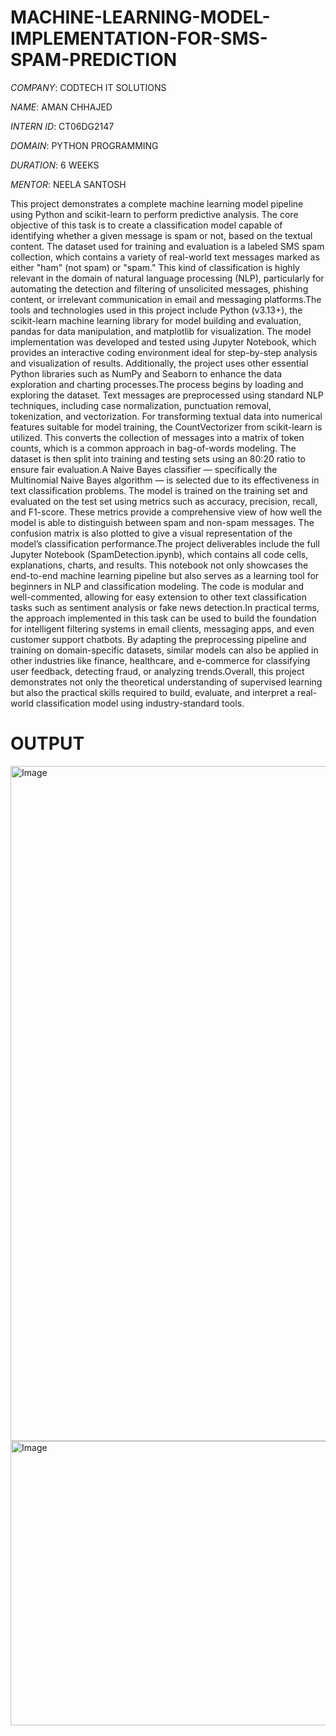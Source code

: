 # MACHINE-LEARNING-MODEL-IMPLEMENTATION-FOR-SMS-SPAM-PREDICTION

*COMPANY*: CODTECH IT SOLUTIONS

*NAME*: AMAN CHHAJED

*INTERN ID*: CT06DG2147

*DOMAIN*: PYTHON PROGRAMMING

*DURATION*: 6 WEEKS

*MENTOR*: NEELA SANTOSH

This project demonstrates a complete machine learning model pipeline using Python and scikit-learn to perform predictive analysis. The core objective of this task is to create a classification model capable of identifying whether a given message is spam or not, based on the textual content. The dataset used for training and evaluation is a labeled SMS spam collection, which contains a variety of real-world text messages marked as either "ham" (not spam) or "spam." This kind of classification is highly relevant in the domain of natural language processing (NLP), particularly for automating the detection and filtering of unsolicited messages, phishing content, or irrelevant communication in email and messaging platforms.The tools and technologies used in this project include Python (v3.13+), the scikit-learn machine learning library for model building and evaluation, pandas for data manipulation, and matplotlib for visualization. The model implementation was developed and tested using Jupyter Notebook, which provides an interactive coding environment ideal for step-by-step analysis and visualization of results. Additionally, the project uses other essential Python libraries such as NumPy and Seaborn to enhance the data exploration and charting processes.The process begins by loading and exploring the dataset. Text messages are preprocessed using standard NLP techniques, including case normalization, punctuation removal, tokenization, and vectorization. For transforming textual data into numerical features suitable for model training, the CountVectorizer from scikit-learn is utilized. This converts the collection of messages into a matrix of token counts, which is a common approach in bag-of-words modeling. The dataset is then split into training and testing sets using an 80:20 ratio to ensure fair evaluation.A Naive Bayes classifier — specifically the Multinomial Naive Bayes algorithm — is selected due to its effectiveness in text classification problems. The model is trained on the training set and evaluated on the test set using metrics such as accuracy, precision, recall, and F1-score. These metrics provide a comprehensive view of how well the model is able to distinguish between spam and non-spam messages. The confusion matrix is also plotted to give a visual representation of the model’s classification performance.The project deliverables include the full Jupyter Notebook (SpamDetection.ipynb), which contains all code cells, explanations, charts, and results. This notebook not only showcases the end-to-end machine learning pipeline but also serves as a learning tool for beginners in NLP and classification modeling. The code is modular and well-commented, allowing for easy extension to other text classification tasks such as sentiment analysis or fake news detection.In practical terms, the approach implemented in this task can be used to build the foundation for intelligent filtering systems in email clients, messaging apps, and even customer support chatbots. By adapting the preprocessing pipeline and training on domain-specific datasets, similar models can also be applied in other industries like finance, healthcare, and e-commerce for classifying user feedback, detecting fraud, or analyzing trends.Overall, this project demonstrates not only the theoretical understanding of supervised learning but also the practical skills required to build, evaluate, and interpret a real-world classification model using industry-standard tools.

#  OUTPUT

<img width="1920" height="1080" alt="Image" src="https://github.com/user-attachments/assets/17c23c37-7ebf-4790-9572-e64b3ba68787" />

<img width="539" height="455" alt="Image" src="https://github.com/user-attachments/assets/1f65bbcb-aedc-41d5-bf24-2dafb10ea10c" />

